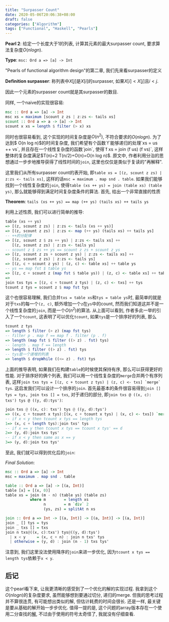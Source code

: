 ```yaml
---
title: "Surpasser Count"
date: 2020-05-06T20:06:38+08:00
draft: false
categories: ["Algorithm"]
tags: ["Functional", "Haskell", "Pearls"]
---
```


**Pearl 2**: 给定一个长度大于1的列表, 计算其元素的最大surpasser count, 要求算法复杂度$O(n log n)$.

**Type**: `msc: Ord a => [a] -> Int`

"Pearls of functional algorithm design"的第二章, 我们先来看surpasser的定义

**Definition surpasser**: 称列表中$X[j]$是$X[i]$的surpasser, 如果$X[i] < X[j]$且$i < j$.

因此一个元素的surpasser count就是其surpasser的数目.

同样, 一个naive的实现很容易:

```haskell
msc :: Ord a => [a] -> Int
msc xs = maximum [scount z zs | z:zs <- tails xs]
scount :: Ord a => a -> [a] -> Int
scount x xs = length $ filter (> x) xs
```

同时也很容易看到, 这个实现的时间复杂度是$O(n^2)$, 不符合要求的$O(n log n)$. 为了达到$ O(n log n)$的时间复杂度, 我们希望有个函数`f`能够递归的处理`xs = us ++ vs`, 并且存在一个线性复杂度的函数`join`, 使得`f xs = join (f us) (f vs)`, 这样整体的复杂度满足$T(n)=2 T(n/2)+O(n)=O(n log n)$. 原文中, 作者利用分治的思想通过一步步地推导获得了线性时间的`join`, 这里也仅仅是类似于复读的"再解释".

这里我们从所有surpasser count的表开始, 即`table xs = [(z, scount z zs) | z:zs <- tails xs]`, 这样的话`msc = maximum . map snd . table`. 如果我们能够找到一个线性复杂度的`join`, 使得`table (xs ++ ys) = join (table xs) (table ys)`, 那么就能够得到满足时间复杂度条件的算法. 首先, 给出一个非常直接的性质

**Theorem**: `tails (xs ++ ys) == map (++ ys) (tails xs) ++ tails ys`

利用上述性质, 我们可以进行简单的推导:

```haskell
table (xs ++ ys)
=> [(z, scount z zs) | z:zs <- tails (xs ++ ys)]
=> [(z, scount z zs) | z:zs <- map (++ ys) (tails xs) ++ tails ys]
-- ++的分配律
=> [(z, scount z $ zs ++ ys) | z:zs <- tails xs] ++ 
   [(z, scount z zs) | z:zs <- tails ys]
-- scount z $ zs ++ ys == scount z zs + scount z ys
=> [(z, scount z zs + scount z ys) | z:zs <- tails xs] ++ 
   [(z, scount z zs) | z:zs <- tails ys]
=> [(z, c + scount z ys) | (z, c) <- table xs] ++ table ys
-- ys == map fst $ table ys
=> [(z, c + scount z (map fst $ table ys)) | (z, c) <- table xs] ++ table ys
=>
join txs tys = [(z, c + tcount z tys) | (z, c) <- txs] ++ tys
tcount z tys = scount z $ map fst tys
```

这个也很容易理解, 我们合并`txs = table xs`和`tys = table ys`时, 最简单的就是对于`txs`的每一个`(z, c)`, 额外增加一个`z`在`ys`中的count, 然而我们知道这并不是一个线性复杂度的`join`, 而是一个$O(n^2)$的算法. 从上面可以看到, 作者多此一举的引入了一个`tcount`, 这表明了可以优化`tcount`, 如果`tys`是一个排序好的列表, 那么

```haskell
tcount z tys
=> length $ filter (> z) (map fst tys)
-- filter p . map f == map f . filter (p . f)
=> length (map fst $ filter ((> z) . fst) tys)
-- length . map f == length
=> length $ filter ((> z) . fst) tys
-- tys是一个递增的列表
=> length $ dropWhile ((<= z) . fst) tys
```

上面的推导表明, 如果我们在构建`table`的时候使其保持有序, 那么可以获得更好的性能. 对于排序好的俩个列表, 我们可以用一个线性复杂度的`merge`合并两个有序列表, 这样```join txs tys = [(z, c + tcount z tys) | (z, c) <- txs] `merge` tys```. 这启发我们可以设计一个排序的`join`. 首先最基本的条件很容易得到`join [] tys = tys, join txs [] = txs`, 对于递归的部分, 即`join txs @ ((x, c): txs') tys @ ((y, d):tys')`:

```haskell
join txs @ ((x, c): txs') tys @ ((y, d):tys')
=> ((x, c + tcount x tys):[(x, c + tcount x tys) | (x, c) <- txs]) `merge` tys
-- if x < y then tcount x tys == length tys
1=> (x, c + length tys):join txs' tys
-- if x == y then tcount x tys == tcount x tys' == d
2=> (y, d):join txs tys'
-- if x < y then same as x == y
3=> (y, d):join txs tys'
```

至此, 我们就可以得到优化后的`join`:

*Final Solution*:

```haskell
msc :: Ord a => [a] -> Int
msc = maximum . map snd . table

table :: Ord a => [a] -> [(a, Int)]
table [x] = [(x, 0)]
table xs = join (m - n) (table ys) (table zs)
           where m        = length xs
                 n        = m `div` 2
                 (ys, zs) = splitAt n xs

join :: Ord a => Int -> [(a, Int)] -> [(a, Int)] -> [(a, Int)]
join _ [] tys = tys
join _ txs [] = txs
join n txs@((x, c):txs') tys@((y, d):tys')
  | x < y     = (x, c + n) : join n txs' tys
  | otherwise = (y, d) : join (n - 1) txs tys'
```

注意到, 我们这里没法使用降序的`join`来进一步优化, 因为`tcount x tys == length tys`依赖于`x < y`.

## 后记

这个pearl看下来, 让我更清晰的感受到了一个优化的解的实现过程. 我拿到这个$O(n log n)$的复杂度要求, 虽然能够想到要通过切分, 递归的merge. 但我的思考过程并不算很连贯, 有可能想出类似的解, 但估计耗费的时间会很长. 还是一样, 最关键是要从基础的解开始一步步优化. 值得一提的是, 这个问题的array版本存在一个使用二分查找的[解](https://www.sciencedirect.com/science/article/pii/0167642388900536), 不过由于使用的符号太奇怪了, 我就没有仔细查看.